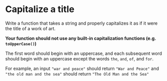# Capitalize a title

Write a function that takes a string and properly capitalizes it as if it were the title of a work of art.  

**Your function should not use any built-in capitalization functions (e.g. `toUpperCase()`)**

The first word should begin with an uppercase, and each subsequent word should begin with an uppercase except the words `the`, `and`, `of`, and `for`.

For example, an input `"war and peace"` should return `"War and Peace"` and `"the old man and the sea"` should return `"The Old Man and the Sea"`

